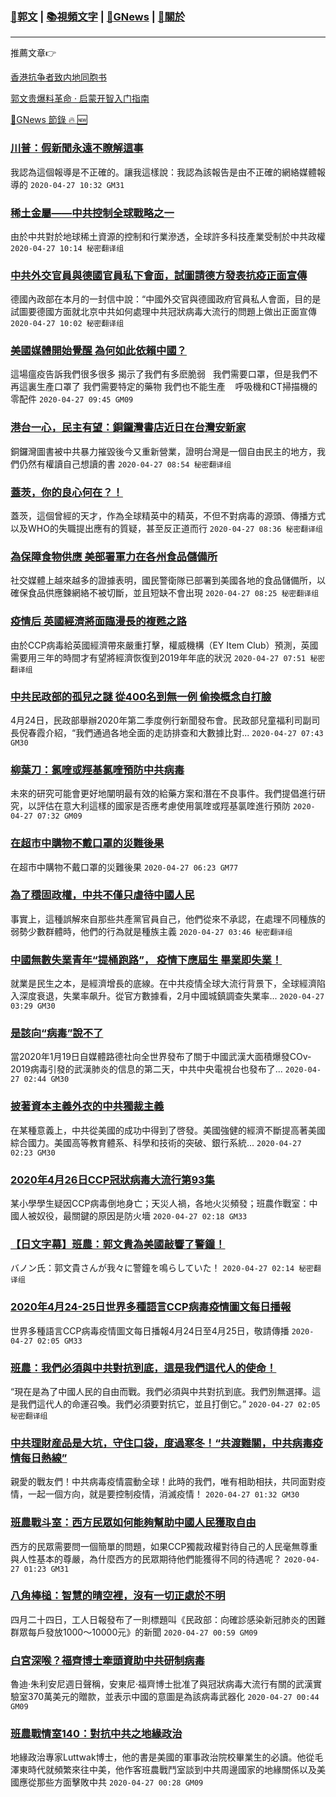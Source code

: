 ###  [:eagle:郭文](https://github.com/ourhimalayas/txt) | [:books:視頻文字](https://github.com/ourhimalayas/txt/blob/master/content/README.md) | [:newspaper:GNews](https://github.com/ourhimalayas/txt/blob/master/content/gnews/README.md) | [:pray:關於](https://github.com/ourhimalayas/home/tree/master/about)
---

推薦文章:point_right:

[香港抗争者致内地同胞书](https://github.com/ourhimalayas/news/blob/master/2019/08/a_letter_from_the_hong_kong_people.md)

[郭文贵爆料革命 · 启蒙开智入门指南](https://github.com/ourhimalayas/txt/issues/1)

[:newspaper:GNews 節錄 :fire: :new:](https://github.com/ourhimalayas/txt/blob/master/content/gnews/README.md) 



### [川普：假新聞永遠不瞭解這事](/content/gnews/1/README.md)

我認為這個報導是不正確的。讓我這樣說：我認為該報告是由不正確的網絡媒體報導的  `2020-04-27 10:32 GM31`

### [稀土金屬——中共控制全球戰略之一](/content/gnews/2/README.md)

由於中共對於地球稀土資源的控制和行業滲透，全球許多科技產業受制於中共政權  `2020-04-27 10:14 秘密翻译组`

### [中共外交官員與德國官員私下會面，試圖請德方發表抗疫正面宣傳](/content/gnews/3/README.md)

德國內政部在本月的一封信中說：“中國外交官與德國政府官員私人會面，目的是試圖要德國方面就北京中共如何處理中共冠狀病毒大流行的問題上做出正面宣傳  `2020-04-27 10:02 秘密翻译组`

### [美國媒體開始覺醒 為何如此依賴中國？](/content/gnews/4/README.md)

這場瘟疫告訴我們很多很多 揭示了我們有多麽脆弱   我們需要口罩，但是我們不再這裏生產口罩了 我們需要特定的藥物 我們也不能生產    呼吸機和CT掃描機的零配件  `2020-04-27 09:45 GM09`

### [港台一心，民主有望：銅鑼灣書店近日在台灣安新家](/content/gnews/5/README.md)

銅鑼灣圖書被中共暴力摧毀後今又重新營業，證明台灣是一個自由民主的地方，我們仍然有權讀自己想讀的書  `2020-04-27 08:54 秘密翻译组`

### [蓋茨，你的良心何在？！](/content/gnews/6/README.md)

蓋茨，這個曾經的天才，作為全球精英中的精英，不但不對病毒的源頭、傳播方式以及WHO的失職提出應有的質疑，甚至反正道而行  `2020-04-27 08:36 秘密翻译组`

### [為保障食物供應 美部署軍力在各州食品儲備所](/content/gnews/7/README.md)

社交媒體上越來越多的證據表明，國民警衛隊已部署到美國各地的食品儲備所，以確保食品供應鍊網絡不被切斷，並且短缺不會出現  `2020-04-27 08:25 秘密翻译组`

### [疫情后 英國經濟將面臨漫長的複甦之路](/content/gnews/8/README.md)

由於CCP病毒給英國經濟帶來嚴重打擊，權威機構（EY Item Club）預測，英國需要用三年的時間才有望將經濟恢復到2019年年底的狀況  `2020-04-27 07:51 秘密翻译组`

### [中共民政部的孤兒之謎 從400名到無一例 偷換概念自打臉](/content/gnews/9/README.md)

4月24日，民政部舉辦2020年第二季度例行新聞發布會。民政部兒童福利司副司長倪春霞介紹，“我們通過各地全面的走訪排查和大數據比對...  `2020-04-27 07:43 GM30`

### [柳葉刀：氯喹或羥基氯喹預防中共病毒](/content/gnews/10/README.md)

未來的研究可能會更好地闡明最有效的給藥方案和潛在不良事件。我們提倡進行研究，以評估在意大利這樣的國家是否應考慮使用氯喹或羥基氯喹進行預防  `2020-04-27 07:32 GM09`

### [在超市中購物不戴口罩的災難後果](/content/gnews/11/README.md)

在超市中購物不戴口罩的災難後果  `2020-04-27 06:23 GM77`

### [為了穩固政權，中共不僅只虐待中國人民](/content/gnews/12/README.md)

事實上，這種誤解來自那些共產黨官員自己，他們從來不承認，在處理不同種族的弱勢少數群體時，他們的行為就是種族主義  `2020-04-27 03:46 秘密翻译组`

### [中國無數失業青年“提桶跑路”， 疫情下應屆生 畢業即失業！](/content/gnews/13/README.md)

就業是民生之本，是經濟增長的底線。在中共疫情全球大流行背景下，全球經濟陷入深度衰退，失業率飙升。從官方數據看，2月中國城鎮調查失業率...  `2020-04-27 03:29 GM30`

### [是該向“病毒”說不了](/content/gnews/14/README.md)

當2020年1月19日自媒體路德社向全世界發布了關于中國武漢大面積爆發COv-2019病毒引發的武漢肺炎的信息的第二天，中共中央電視台也發布了...  `2020-04-27 02:44 GM30`

### [披著資本主義外衣的中共獨裁主義](/content/gnews/15/README.md)

在某種意義上，中共從美國的成功中得到了啓發。美國強健的經濟不斷提高著美國綜合國力。美國高等教育體系、科學和技術的突破、銀行系統...  `2020-04-27 02:23 GM30`

### [2020年4月26日CCP冠狀病毒大流行第93集](/content/gnews/16/README.md)

某小學學生疑因CCP病毒倒地身亡；天災人禍，各地火災頻發；班農作戰室：中國人被奴役，最關鍵的原因是防火墻  `2020-04-27 02:18 GM33`

### [【日文字幕】班農：郭文貴為美國敲響了警鐘！](/content/gnews/17/README.md)

バノン氏：郭文貴さんが我々に警鐘を鳴らしていた！  `2020-04-27 02:14 秘密翻译组`

### [2020年4月24-25日世界多種語言CCP病毒疫情圖文每日播報](/content/gnews/18/README.md)

世界多種語言CCP病毒疫情圖文每日播報4月24日至4月25日，敬請傳播  `2020-04-27 02:05 GM33`

### [班農：我們必須與中共對抗到底，這是我們這代人的使命！](/content/gnews/19/README.md)

“現在是為了中國人民的自由而戰。我們必須與中共對抗到底。我們別無選擇。這是我們這代人的命運召喚。我們必須要對抗它，並且打倒它。”  `2020-04-27 02:05 秘密翻译组`

### [中共理財産品是大坑，守住口袋，度過寒冬！“共渡難關，中共病毒疫情每日熱線”](/content/gnews/20/README.md)

親愛的戰友們！中共病毒疫情震動全球！此時的我們，唯有相助相扶，共同面對疫情，一起一個方向，就是要控制疫情，消滅疫情！  `2020-04-27 01:32 GM30`

### [班農戰斗室：西方民眾如何能夠幫助中國人民獲取自由](/content/gnews/21/README.md)

西方的民眾需要問一個簡單的問題，如果CCP獨裁政權對待自己的人民毫無尊重與人性基本的尊嚴，為什麼西方的民眾期待他們能獲得不同的待遇呢？  `2020-04-27 01:23 GM31`

### [八角棒槌：智慧的晴空裡，沒有一切正處於不明](/content/gnews/22/README.md)

四月二十四日，工人日報發布了一則標題叫《民政部：向確診感染新冠肺炎的困難群眾每戶發放1000～10000元》的新聞  `2020-04-27 00:59 GM09`

### [白宮深喉？福齊博士牽頭資助中共研制病毒](/content/gnews/23/README.md)

魯迪·朱利安尼週日聲稱，安東尼·福齊博士批准了與冠狀病毒大流行有關的武漢實驗室370萬美元的贈款，並表示中國的意圖是為該病毒武器化  `2020-04-27 00:44 GM09`

### [班農戰情室140：對抗中共之地緣政治](/content/gnews/24/README.md)

地緣政治專家Luttwak博士，他的書是美國的軍事政治院校畢業生的必讀。他從毛澤東時代就頻繁來往中美，他作客班農戰鬥室談到中共周邊國家的地緣關係以及美國應從那些方面擊敗中共  `2020-04-27 00:28 GM09`


